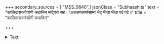 +++
secondary_sources = [ "MSS_9840",]
jsonClass = "Subhaashita"
text = "कालिदासकवेर्वाणी कदाचिन् मद्गिरा सह।  \nकलयत्यर्थसाम्यं चेद् भीता भीता पदे पदे॥"
title = "कालिदासकवेर्वाणी कदाचिन्"

+++

<details><summary>Text</summary>

कालिदासकवेर्वाणी कदाचिन् मद्गिरा सह।  
कलयत्यर्थसाम्यं चेद् भीता भीता पदे पदे॥
</details>
